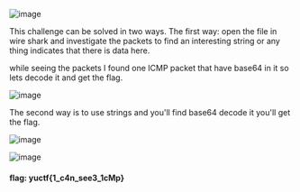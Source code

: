 ![image](https://user-images.githubusercontent.com/95076839/190197776-b347829a-11ac-4df0-9037-0e054d43219e.png)

This challenge can be solved in two ways. The first way: open the file in wire shark and investigate the packets to find an interesting string or any thing indicates that there is data here.

while seeing the packets I found one ICMP packet that have base64 in it so lets decode it and get the flag.

![image](https://user-images.githubusercontent.com/95076839/190198861-55eaced5-657a-47e7-8dcc-483f270f6aad.png)

The second way is to use strings and you'll find base64 decode it you'll get the flag.

![image](https://user-images.githubusercontent.com/95076839/190200799-7e987f6f-6322-43df-968c-53b2e92cc031.png)

![image](https://user-images.githubusercontent.com/95076839/190200900-d2dd8b4a-13fd-40c0-85e1-164999d3e664.png)

#### flag: yuctf{1_c4n_see3_1cMp}
